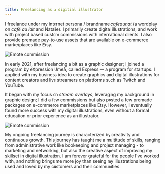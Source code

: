 ```yaml
---
title: Freelancing as a digitial illustrator
---
```


I freelance under my internet persona / brandname *cafeaunat* (a wordplay on <i>café au lait</i> and Natalie). I primarily create digital illustrations, and work with project based custom commissions with international clients. I also provide premade pay-to-use assets that are available on e-commerce marketplaces like Etsy.

<img src="/images/freelance_commission.png" class="portfolioImg" alt="Emote commission">

In early 2021, after freelancing a bit as a graphic designer; I joined a program by eXpression Umeå, called Express — a program for startups. I applied with my business idea to create graphics and digital illustrations for content creators and live streamers on platforms such as Twitch and YouTube.

It began with my focus on *stream overlays*, leveraging my background in graphic design; I did a few commissions but also posted a few premade packages on e-commerce marketplaces like Etsy. However, I eventually found more success with my digital illustrations, even without a formal education or prior experience as an illustrator.

<img src="/images/freelance_badges.png" class="portfolioImg" alt="Emote commission">

My ongoing freelancing journey is characterized by creativity and continuous growth. This journey has taught me a multitude of skills, ranging from administrative work like bookeeping and project managing - to marketing and networking, but also the creative aspect of improving my skillset in digital illustration. I am forever grateful for the people I've worked with, and nothing brings me more joy than seeing my illustrations being used and loved by my customers and their communities.